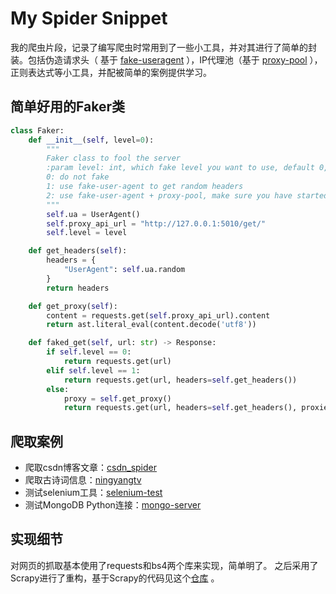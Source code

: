 # My Spider Snippet
我的爬虫片段，记录了编写爬虫时常用到了一些小工具，并对其进行了简单的封装。包括伪造请求头（ 基于 [fake-useragent](https://pypi.org/project/fake-useragent/) ），IP代理池（基于 [proxy-pool](https://github.com/jhao104/proxy_pool) ），正则表达式等小工具，并配被简单的案例提供学习。





## 简单好用的Faker类

```python
class Faker:
    def __init__(self, level=0):
        """
        Faker class to fool the server
        :param level: int, which fake level you want to use, default 0, the lowest, do not fake
        0: do not fake
        1: use fake-user-agent to get random headers
        2: use fake-user-agent + proxy-pool, make sure you have started the proxy-pool server
        """
        self.ua = UserAgent()
        self.proxy_api_url = "http://127.0.0.1:5010/get/"
        self.level = level

    def get_headers(self):
        headers = {
            "UserAgent": self.ua.random
        }
        return headers

    def get_proxy(self):
        content = requests.get(self.proxy_api_url).content
        return ast.literal_eval(content.decode('utf8'))

    def faked_get(self, url: str) -> Response:
        if self.level == 0:
            return requests.get(url)
        elif self.level == 1:
            return requests.get(url, headers=self.get_headers())
        else:
            proxy = self.get_proxy()
            return requests.get(url, headers=self.get_headers(), proxies=proxy)
```

## 爬取案例

- 爬取csdn博客文章：[csdn_spider](./csdn_spider)
- 爬取古诗词信息：[ningyangtv](./ningyangtv)
- 测试selenium工具：[selenium-test](./selenium-test)
- 测试MongoDB Python连接：[mongo-server](./mongo-server)

## 实现细节

对网页的抓取基本使用了requests和bs4两个库来实现，简单明了。
之后采用了Scrapy进行了重构，基于Scrapy的代码见这个[仓库](https://github.com/RonDen/PoemKGSpider/) 。




